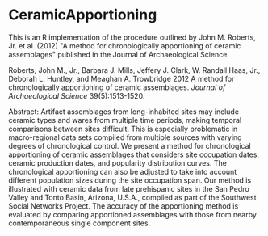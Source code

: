 # CeramicApportioning
This is an R implementation of the procedure outlined by John M. Roberts, Jr. et al. (2012) "A method for chronologically apportioning of ceramic assemblages" published in the Journal of Archaeological Science

Roberts, John M., Jr., Barbara J. Mills, Jeffery J. Clark, W. Randall Haas, Jr., Deborah L. Huntley, and Meaghan A. Trowbridge
2012  A method for chronologically apportioning of ceramic assemblages. _Journal of Archaeological Science_ 39(5):1513-1520.

Abstract:
Artifact assemblages from long-inhabited sites may include ceramic types and wares from multiple time periods, making temporal comparisons between sites difficult. This is especially problematic in macro-regional data sets compiled from multiple sources with varying degrees of chronological control. We present a method for chronological apportioning of ceramic assemblages that considers site occupation dates, ceramic production dates, and popularity distribution curves. The chronological apportioning can also be adjusted to take into account different population sizes during the site occupation span. Our method is illustrated with ceramic data from late prehispanic sites in the San Pedro Valley and Tonto Basin, Arizona, U.S.A., compiled as part of the Southwest Social Networks Project. The accuracy of the apportioning method is evaluated by comparing apportioned assemblages with those from nearby contemporaneous single component sites.

